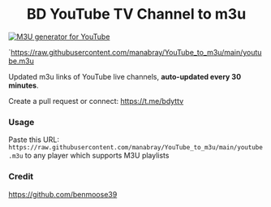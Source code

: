 
<h1 align="center">BD YouTube TV Channel to m3u</h1>

[![M3U generator for YouTube](https://github.com/benmoose39/YouTube_to_m3u/actions/workflows/m3u_Generator.yml/badge.svg)](https://github.com/benmoose39/YouTube_to_m3u/actions/workflows/m3u_Generator.yml)

`https://raw.githubusercontent.com/manabray/YouTube_to_m3u/main/youtube.m3u

Updated m3u links of YouTube live channels, **auto-updated every 30 minutes**.


Create a pull request or connect: https://t.me/bdyttv

### Usage
Paste this URL: `https://raw.githubusercontent.com/manabray/YouTube_to_m3u/main/youtube.m3u` to any player which supports M3U playlists



### Credit 

https://github.com/benmoose39
